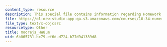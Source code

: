 ```yaml
---
content_type: resource
description: This special file contains information regarding Homework 8 Code .
file: https://ol-ocw-studio-app-qa.s3.amazonaws.com/courses/10-34-numerical-methods-applied-to-chemical-engineering-fall-2015/6b065731bc79ef6dd724b77d941339d8_moorejs_HW8.m
file_type: text/x-objcsrc
resourcetype: Other
title: moorejs_HW8.m
uid: 6b065731-bc79-ef6d-d724-b77d941339d8
---
```

